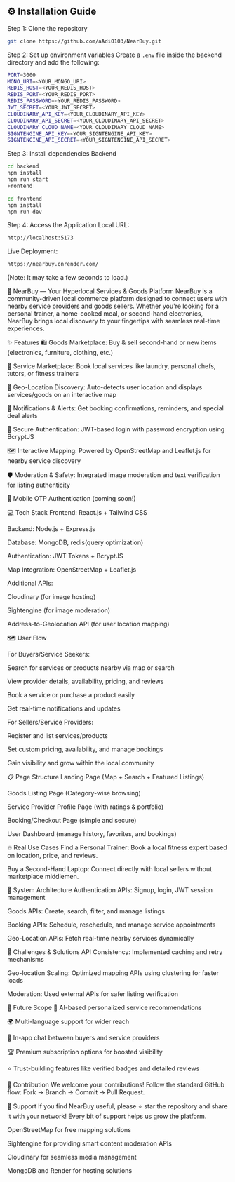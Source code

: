 ## ⚙️ Installation Guide
Step 1: Clone the repository
```bash
git clone https://github.com/aAdi0103/NearBuy.git
```

Step 2: Set up environment variables
Create a `.env` file inside the backend directory and add the following:


```bash
PORT=3000
MONO_URI=<YOUR_MONGO_URI>
REDIS_HOST=<YOUR_REDIS_HOST>
REDIS_PORT=<YOUR_REDIS_PORT>
REDIS_PASSWORD=<YOUR_REDIS_PASSWORD>
JWT_SECRET=<YOUR_JWT_SECRET>
CLOUDINARY_API_KEY=<YOUR_CLOUDINARY_API_KEY>
CLOUDINARY_API_SECRET=<YOUR_CLOUDINARY_API_SECRET>
CLOUDINARY_CLOUD_NAME=<YOUR_CLOUDINARY_CLOUD_NAME>
SIGNTENGINE_API_KEY=<YOUR_SIGNTENGINE_API_KEY>
SIGNTENGINE_API_SECRET=<YOUR_SIGNTENGINE_API_SECRET>
```
Step 3: Install dependencies
Backend

```bash
cd backend
npm install
npm run start
Frontend
```

```bash
cd frontend
npm install
npm run dev
```

Step 4: Access the Application
Local URL:
```bash
http://localhost:5173
```

Live Deployment:
```bash
https://nearbuy.onrender.com/
```
(Note: It may take a few seconds to load.)

📍 NearBuy — Your Hyperlocal Services & Goods Platform
NearBuy is a community-driven local commerce platform designed to connect users with nearby service providers and goods sellers. Whether you're looking for a personal trainer, a home-cooked meal, or second-hand electronics, NearBuy brings local discovery to your fingertips with seamless real-time experiences.

✨ Features
🛍️ Goods Marketplace: Buy & sell second-hand or new items (electronics, furniture, clothing, etc.)

🧹 Service Marketplace: Book local services like laundry, personal chefs, tutors, or fitness trainers

📍 Geo-Location Discovery: Auto-detects user location and displays services/goods on an interactive map

🔔 Notifications & Alerts: Get booking confirmations, reminders, and special deal alerts

🔐 Secure Authentication: JWT-based login with password encryption using BcryptJS

🗺️ Interactive Mapping: Powered by OpenStreetMap and Leaflet.js for nearby service discovery

🛡️ Moderation & Safety: Integrated image moderation and text verification for listing authenticity

📲 Mobile OTP Authentication (coming soon!)

💻 Tech Stack
Frontend: React.js + Tailwind CSS

Backend: Node.js + Express.js

Database: MongoDB, redis(query optimization)

Authentication: JWT Tokens + BcryptJS

Map Integration: OpenStreetMap + Leaflet.js

Additional APIs:

Cloudinary (for image hosting)

Sightengine (for image moderation)

Address-to-Geolocation API (for user location mapping)


🗺️ User Flow

For Buyers/Service Seekers:

Search for services or products nearby via map or search

View provider details, availability, pricing, and reviews

Book a service or purchase a product easily

Get real-time notifications and updates

For Sellers/Service Providers:

Register and list services/products

Set custom pricing, availability, and manage bookings

Gain visibility and grow within the local community

📋 Page Structure
Landing Page (Map + Search + Featured Listings)

Goods Listing Page (Category-wise browsing)

Service Provider Profile Page (with ratings & portfolio)

Booking/Checkout Page (simple and secure)

User Dashboard (manage history, favorites, and bookings)

🔥 Real Use Cases
Find a Personal Trainer: Book a local fitness expert based on location, price, and reviews.

Buy a Second-Hand Laptop: Connect directly with local sellers without marketplace middlemen.

🧩 System Architecture
Authentication APIs: Signup, login, JWT session management

Goods APIs: Create, search, filter, and manage listings

Booking APIs: Schedule, reschedule, and manage service appointments

Geo-Location APIs: Fetch real-time nearby services dynamically

🚀 Challenges & Solutions
API Consistency: Implemented caching and retry mechanisms

Geo-location Scaling: Optimized mapping APIs using clustering for faster loads

Moderation: Used external APIs for safer listing verification

🔮 Future Scope
 🧠 AI-based personalized service recommendations

 🌍 Multi-language support for wider reach

 💬 In-app chat between buyers and service providers

 🏆 Premium subscription options for boosted visibility

 ⭐ Trust-building features like verified badges and detailed reviews

🤝 Contribution
We welcome your contributions!
Follow the standard GitHub flow: Fork → Branch → Commit → Pull Request.

🌟 Support
If you find NearBuy useful, please ⭐ star the repository and share it with your network!
Every bit of support helps us grow the platform.

OpenStreetMap for free mapping solutions

Sightengine for providing smart content moderation APIs

Cloudinary for seamless media management

MongoDB and Render for hosting solutions
